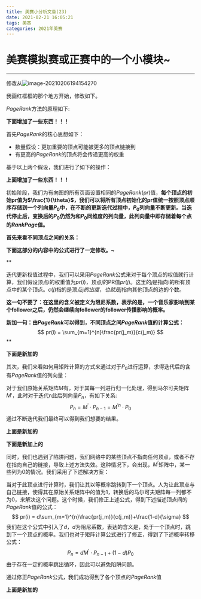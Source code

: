 ```yaml
---
title: 美赛小分析文章(23)
date: 2021-02-21 16:05:21
tags: 美赛
categories: 2021年美赛
---
```




# 美赛模拟赛或正赛中的一个小模块~

---



<!--more-->

修改从![image-20210206194154270](https://i.loli.net/2021/02/06/lVZTYs6utxg2NJd.png)



我画红框框的那个地方开始，修改如下。



$PageRank$方法的原理如下:

**下面增加了一些东西！！！**

首先$PageRank$的核心思想如下：

- 数量假设：更加重要的顶点可能被更多的顶点链接到
- 有更高的$PageRank$的顶点将会传递更高的权重

基于以上两个假设，我们进行了如下的操作：

**上面增加了一些东西！！！**



初始阶段，我们为有向图的所有页面设置相同的$PageRank(pr)$值，**每个顶点的初始pr值为$\frac{1}{\theta}$，我们可以将所有顶点初始化的pr值统一按照顶点顺序存储到一个列向量$P_0$中，在不断的更新迭代过程中，$P_0$列向量不断更新。当迭代停止后，变换后的$P_0$仍然为和$P_0$同维度的列向量，此列向量中即存储着每个点的$RankPage$值。**

**首先来看不同顶点之间的关系：**



**下面这部分的内容中的公式进行了一定修改。~**

**

迭代更新权值过程中，我们可以采用$PageRank$公式来对于每个顶点的权值就行计算，我们假设顶点i的权重值为$pr(i)$，顶点$j$的PR值$pr(j)$。这里的$j$是指向i的所有顶点中的某个顶点。$c(j)$指的是顶点j$的出度，也就是$$j$指向其他顶点的边的个数。

**这一句不要了：在这里的含义被定义为阻尼系数，表示的是，一个音乐家影响到某个follower之后，仍然会继续向follower的follower传播影响的概率。**

**新加一句：由$PageRank$可以得到，不同顶点之间$PageRank$值的计算公式：**
$$
pr(i) = \sum_{m=1}^{n}\frac{pr(j_m)}{c(j_m)}
$$
**





**下面是新加的**

其次，我们来看如何用矩阵计算的方式来通过对于$P_0$进行运算，求得迭代后的含有$PageRank$值的列向量：

对于我们原始关系矩阵$M$有，对于其每一列进行归一化处理，得到马尔可夫矩阵$M'$，此时对于迭代n此后列向量$P_n$，有如下关系:
$$
P_n = M^{'}\cdot{P_{n-1}} = {M^{'}}^n\cdot{P_0}
$$
通过不断迭代我们最终可以得到我们想要的结果。

**上面是新加的**







**下面是新加上的**

同时，我们也遇到了陷阱问题，我们网络中的某些顶点不指向任何顶点，或者不存在指向自己的链接，导致上述方法失效。这种情况下，会出现，$M^{'}$矩阵中，某一些列为0的情况。我们采用了下述解决方案：

当对于此顶点进行计算时，我们让其以等概率跳转到下一个顶点。人为让此顶点与自己链接，使得其在原始关系矩阵中的值为1，转换后的马尔可夫矩阵每一列都不为0，来解决这个问题。这个时候，我们修正上述公式，得到下述描述顶点间的$PageRank$值的公式：
$$
pr(i) = d\sum_{m=1}^{n}\frac{pr(j_m)}{c(j_m)}+\frac{1-d}{\sigma}
$$
我们在这个公式中引入了$d$，$d$为阻尼系数，表达的含义是，处于一个顶点时，跳到下一个顶点的概率。我们也对于矩阵计算公式进行了修正，得到了下述概率转移公式：
$$
P_n = dM^{'}\cdot{P_{n-1}} + (1-d)P_0
$$
由于存在一定的概率跳出循环，因此可以避免陷阱问题。



通过修正$PageRank$公式，我们成功得到了各个顶点的$PageRank$值

**上面是新加的**